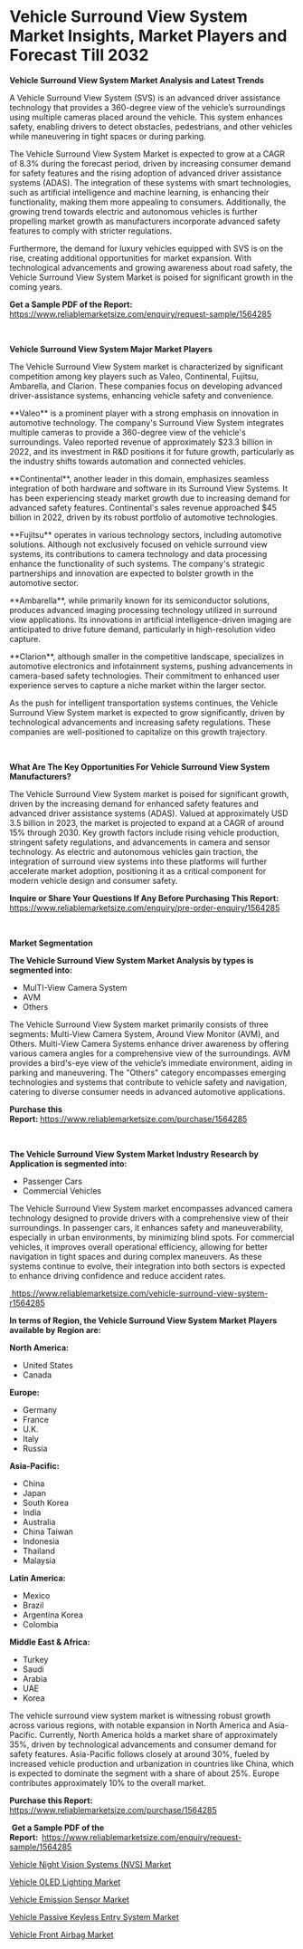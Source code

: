 <p><h1>Vehicle Surround View System Market Insights, Market Players and Forecast Till 2032</h1></p><p><strong>Vehicle Surround View System Market Analysis and Latest Trends</strong></p>
<p><p>A Vehicle Surround View System (SVS) is an advanced driver assistance technology that provides a 360-degree view of the vehicle’s surroundings using multiple cameras placed around the vehicle. This system enhances safety, enabling drivers to detect obstacles, pedestrians, and other vehicles while maneuvering in tight spaces or during parking. </p><p>The Vehicle Surround View System Market is expected to grow at a CAGR of 8.3% during the forecast period, driven by increasing consumer demand for safety features and the rising adoption of advanced driver assistance systems (ADAS). The integration of these systems with smart technologies, such as artificial intelligence and machine learning, is enhancing their functionality, making them more appealing to consumers. Additionally, the growing trend towards electric and autonomous vehicles is further propelling market growth as manufacturers incorporate advanced safety features to comply with stricter regulations. </p><p>Furthermore, the demand for luxury vehicles equipped with SVS is on the rise, creating additional opportunities for market expansion. With technological advancements and growing awareness about road safety, the Vehicle Surround View System Market is poised for significant growth in the coming years.</p></p>
<p><strong>Get a Sample PDF of the Report:&nbsp;</strong> <a href="https://www.reliablemarketsize.com/enquiry/request-sample/1564285?utm_campaign=1999&utm_medium=2&utm_source=Github&utm_content=ia&utm_term=30032025&utm_id=vehicle-surround-view-system">https://www.reliablemarketsize.com/enquiry/request-sample/1564285</a></p>
<p>&nbsp;</p>
<p><strong>Vehicle Surround View System Major Market Players</strong></p>
<p><p>The Vehicle Surround View System market is characterized by significant competition among key players such as Valeo, Continental, Fujitsu, Ambarella, and Clarion. These companies focus on developing advanced driver-assistance systems, enhancing vehicle safety and convenience.</p><p>**Valeo** is a prominent player with a strong emphasis on innovation in automotive technology. The company's Surround View System integrates multiple cameras to provide a 360-degree view of the vehicle's surroundings. Valeo reported revenue of approximately $23.3 billion in 2022, and its investment in R&D positions it for future growth, particularly as the industry shifts towards automation and connected vehicles.</p><p>**Continental**, another leader in this domain, emphasizes seamless integration of both hardware and software in its Surround View Systems. It has been experiencing steady market growth due to increasing demand for advanced safety features. Continental's sales revenue approached $45 billion in 2022, driven by its robust portfolio of automotive technologies.</p><p>**Fujitsu** operates in various technology sectors, including automotive solutions. Although not exclusively focused on vehicle surround view systems, its contributions to camera technology and data processing enhance the functionality of such systems. The company's strategic partnerships and innovation are expected to bolster growth in the automotive sector.</p><p>**Ambarella**, while primarily known for its semiconductor solutions, produces advanced imaging processing technology utilized in surround view applications. Its innovations in artificial intelligence-driven imaging are anticipated to drive future demand, particularly in high-resolution video capture.</p><p>**Clarion**, although smaller in the competitive landscape, specializes in automotive electronics and infotainment systems, pushing advancements in camera-based safety technologies. Their commitment to enhanced user experience serves to capture a niche market within the larger sector.</p><p>As the push for intelligent transportation systems continues, the Vehicle Surround View System market is expected to grow significantly, driven by technological advancements and increasing safety regulations. These companies are well-positioned to capitalize on this growth trajectory.</p></p>
<p>&nbsp;</p>
<p><strong>What Are The Key Opportunities For Vehicle Surround View System Manufacturers?</strong></p>
<p><p>The Vehicle Surround View System market is poised for significant growth, driven by the increasing demand for enhanced safety features and advanced driver assistance systems (ADAS). Valued at approximately USD 3.5 billion in 2023, the market is projected to expand at a CAGR of around 15% through 2030. Key growth factors include rising vehicle production, stringent safety regulations, and advancements in camera and sensor technology. As electric and autonomous vehicles gain traction, the integration of surround view systems into these platforms will further accelerate market adoption, positioning it as a critical component for modern vehicle design and consumer safety.</p></p>
<p><strong>Inquire or Share Your Questions If Any Before Purchasing This Report:</strong> <a href="https://www.reliablemarketsize.com/enquiry/pre-order-enquiry/1564285?utm_campaign=1999&utm_medium=2&utm_source=Github&utm_content=ia&utm_term=30032025&utm_id=vehicle-surround-view-system">https://www.reliablemarketsize.com/enquiry/pre-order-enquiry/1564285</a></p>
<p>&nbsp;</p>
<p><strong>Market Segmentation</strong></p>
<p><strong>The Vehicle Surround View System Market Analysis by types is segmented into:</strong></p>
<p><ul><li>MulTI-View Camera System</li><li>AVM</li><li>Others</li></ul></p>
<p><p>The Vehicle Surround View System market primarily consists of three segments: Multi-View Camera System, Around View Monitor (AVM), and Others. Multi-View Camera Systems enhance driver awareness by offering various camera angles for a comprehensive view of the surroundings. AVM provides a bird's-eye view of the vehicle’s immediate environment, aiding in parking and maneuvering. The "Others" category encompasses emerging technologies and systems that contribute to vehicle safety and navigation, catering to diverse consumer needs in advanced automotive applications.</p></p>
<p><strong>Purchase this Report:&nbsp;</strong><a href="https://www.reliablemarketsize.com/purchase/1564285?utm_campaign=1999&utm_medium=2&utm_source=Github&utm_content=ia&utm_term=30032025&utm_id=vehicle-surround-view-system">https://www.reliablemarketsize.com/purchase/1564285</a></p>
<p>&nbsp;</p>
<p><strong>The Vehicle Surround View System Market Industry Research by Application is segmented into:</strong></p>
<p><ul><li>Passenger Cars</li><li>Commercial Vehicles</li></ul></p>
<p><p>The Vehicle Surround View System market encompasses advanced camera technology designed to provide drivers with a comprehensive view of their surroundings. In passenger cars, it enhances safety and maneuverability, especially in urban environments, by minimizing blind spots. For commercial vehicles, it improves overall operational efficiency, allowing for better navigation in tight spaces and during complex maneuvers. As these systems continue to evolve, their integration into both sectors is expected to enhance driving confidence and reduce accident rates.</p></p>
<p><a href="https://www.reliablemarketsize.com/vehicle-surround-view-system-r1564285?utm_campaign=1999&utm_medium=2&utm_source=Github&utm_content=ia&utm_term=30032025&utm_id=vehicle-surround-view-system">&nbsp;https://www.reliablemarketsize.com/vehicle-surround-view-system-r1564285</a></p>
<p><strong>In terms of Region, the Vehicle Surround View System Market Players available by Region are:</strong></p>
<p>
    <p> <strong> North America: </strong>
        <ul>
            <li>United States</li>
            <li>Canada</li>
        </ul>
        </p> 
    <p> <strong> Europe: </strong>
        <ul>
            <li>Germany</li>
            <li>France</li>
            <li>U.K.</li>
            <li>Italy</li>
            <li>Russia</li>
        </ul>
        </p> 
    <p> <strong> Asia-Pacific: </strong>
        <ul>
            <li>China</li>
            <li>Japan</li>
            <li>South Korea</li>
            <li>India</li>
            <li>Australia</li>
            <li>China Taiwan</li>
            <li>Indonesia</li>
            <li>Thailand</li>
            <li>Malaysia</li>
        </ul>
        </p> 
    <p> <strong> Latin America: </strong>
        <ul>
            <li>Mexico</li>
            <li>Brazil</li>
            <li>Argentina Korea</li>
            <li>Colombia</li>
        </ul>
        </p> 
    <p> <strong> Middle East & Africa: </strong>
        <ul>
            <li>Turkey</li>
            <li>Saudi</li>
            <li>Arabia</li>
            <li>UAE</li>
            <li>Korea</li>
        </ul>
    </p>
    </p>
<p><p>The vehicle surround view system market is witnessing robust growth across various regions, with notable expansion in North America and Asia-Pacific. Currently, North America holds a market share of approximately 35%, driven by technological advancements and consumer demand for safety features. Asia-Pacific follows closely at around 30%, fueled by increased vehicle production and urbanization in countries like China, which is expected to dominate the segment with a share of about 25%. Europe contributes approximately 10% to the overall market.</p></p>
<p><strong>Purchase this Report: </strong><a href="https://www.reliablemarketsize.com/purchase/1564285?utm_campaign=1999&utm_medium=2&utm_source=Github&utm_content=ia&utm_term=30032025&utm_id=vehicle-surround-view-system">https://www.reliablemarketsize.com/purchase/1564285</a></p>
<p>&nbsp;<strong>Get a Sample PDF of the Report:&nbsp;&nbsp;</strong><a href="https://www.reliablemarketsize.com/enquiry/request-sample/1564285?utm_campaign=1999&utm_medium=2&utm_source=Github&utm_content=ia&utm_term=30032025&utm_id=vehicle-surround-view-system">https://www.reliablemarketsize.com/enquiry/request-sample/1564285</a></p>
<p><strong></strong></p>
<p><p><a href="https://github.com/semenbobbaxu/Market-Research-Report-List-1/blob/main/vehicle-night-vision-systems-nvs-market.md?utm_campaign=1999&utm_medium=2&utm_source=Github&utm_content=ia&utm_term=30032025&utm_id=vehicle-surround-view-system">Vehicle Night Vision Systems (NVS) Market</a></p><p><a href="https://github.com/irisadoranrx/Market-Research-Report-List-1/blob/main/vehicle-oled-lighting-market.md?utm_campaign=1999&utm_medium=2&utm_source=Github&utm_content=ia&utm_term=30032025&utm_id=vehicle-surround-view-system">Vehicle OLED Lighting Market</a></p><p><a href="https://github.com/erkidrhoy/Market-Research-Report-List-1/blob/main/vehicle-emission-sensor-market.md?utm_campaign=1999&utm_medium=2&utm_source=Github&utm_content=ia&utm_term=30032025&utm_id=vehicle-surround-view-system">Vehicle Emission Sensor Market</a></p><p><a href="https://github.com/suzorfazlikb/Market-Research-Report-List-1/blob/main/vehicle-passive-keyless-entry-system-market.md?utm_campaign=1999&utm_medium=2&utm_source=Github&utm_content=ia&utm_term=30032025&utm_id=vehicle-surround-view-system">Vehicle Passive Keyless Entry System Market</a></p><p><a href="https://github.com/roffefaith6l/Market-Research-Report-List-1/blob/main/vehicle-front-airbag-market.md?utm_campaign=1999&utm_medium=2&utm_source=Github&utm_content=ia&utm_term=30032025&utm_id=vehicle-surround-view-system">Vehicle Front Airbag Market</a></p></p>